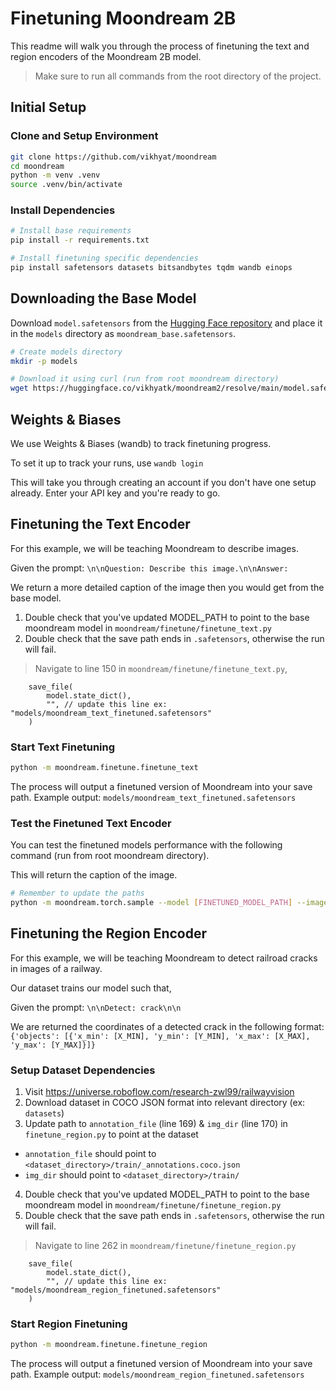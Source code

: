 # Finetuning Moondream 2B

This readme will walk you through the process of finetuning the text and region encoders of the Moondream 2B model. 

> Make sure to run all commands from the root directory of the project.

## Initial Setup

### Clone and Setup Environment
```bash
git clone https://github.com/vikhyat/moondream
cd moondream
python -m venv .venv
source .venv/bin/activate
```

### Install Dependencies
```bash
# Install base requirements
pip install -r requirements.txt

# Install finetuning specific dependencies
pip install safetensors datasets bitsandbytes tqdm wandb einops
```

## Downloading the Base Model

Download `model.safetensors` from the [Hugging Face repository](https://huggingface.co/vikhyatk/moondream2/tree/main) and place it in the `models` directory as `moondream_base.safetensors`.

```bash
# Create models directory
mkdir -p models

# Download it using curl (run from root moondream directory)
wget https://huggingface.co/vikhyatk/moondream2/resolve/main/model.safetensors
```

## Weights & Biases

We use Weights & Biases (wandb) to track finetuning progress.

To set it up to track your runs, use `wandb login`

This will take you through creating an account if you don't have one setup already. Enter your API key and you're ready to go.

## Finetuning the Text Encoder 

For this example, we will be teaching Moondream to describe images. 

Given the prompt: 
`\n\nQuestion: Describe this image.\n\nAnswer:`

We return a more detailed caption of the image then you would get from the base model.

1. Double check that you've updated MODEL_PATH to point to the base moondream model in `moondream/finetune/finetune_text.py`
2. Double check that the save path ends in `.safetensors`, otherwise the run will fail.
> Navigate to line 150 in `moondream/finetune/finetune_text.py`,
``` # Add save path
    save_file(
        model.state_dict(),
        "", // update this line ex: "models/moondream_text_finetuned.safetensors"
    )
```

### Start Text Finetuning
```bash
python -m moondream.finetune.finetune_text
```

The process will output a finetuned version of Moondream into your save path. Example output: `models/moondream_text_finetuned.safetensors`

### Test the Finetuned Text Encoder

You can test the finetuned models performance with the following command (run from root moondream directory).

This will return the caption of the image.

```bash
# Remember to update the paths
python -m moondream.torch.sample --model [FINETUNED_MODEL_PATH] --image "[DATASET_DIRECTORY]/test/[IMAGE_NAME]" --prompt "\n\nQuestion: Describe this image.\n\nAnswer:" --endpoint query
```

## Finetuning the Region Encoder

For this example, we will be teaching Moondream to detect railroad cracks in images of a railway. 

Our dataset trains our model such that,

Given the prompt: 
`\n\nDetect: crack\n\n`

We are returned the coordinates of a detected crack in the following format:
```{'objects': [{'x_min': [X_MIN], 'y_min': [Y_MIN], 'x_max': [X_MAX], 'y_max': [Y_MAX]}]}```

### Setup Dataset Dependencies

1. Visit https://universe.roboflow.com/research-zwl99/railwayvision
2. Download dataset in COCO JSON format into relevant directory (ex: `datasets`)
3. Update path to `annotation_file` (line 169) & `img_dir` (line 170) in `finetune_region.py` to point at the dataset 
- `annotation_file` should point to `<dataset_directory>/train/_annotations.coco.json`
- `img_dir` should point to `<dataset_directory>/train/`
4. Double check that you've updated MODEL_PATH to point to the base moondream model in `moondream/finetune/finetune_region.py`
5. Double check that the save path ends in `.safetensors`, otherwise the run will fail.
> Navigate to line 262 in `moondream/finetune/finetune_region.py`
``` # Add save path
    save_file(
        model.state_dict(),
        "", // update this line ex: "models/moondream_region_finetuned.safetensors"
    )
```

### Start Region Finetuning
```bash
python -m moondream.finetune.finetune_region
```

The process will output a finetuned version of Moondream into your save path. Example output: `models/moondream_region_finetuned.safetensors`